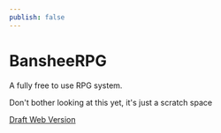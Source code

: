 ```yaml
---
publish: false
---
```


# BansheeRPG 
A fully free to use RPG system. 

Don't bother looking at this yet, it's just a scratch space

[Draft Web Version](https://www.ianhunter.ie/BansheeRPG/)
